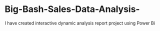 # Big-Bash-Sales-Data-Analysis-
I have created interactive dynamic analysis report project using Power Bi

